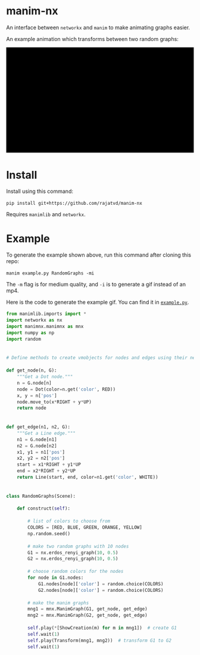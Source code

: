 # manim-nx
An interface between `networkx` and `manim` to make animating graphs easier.

An example animation which transforms between two random graphs:

![](random_graphs.gif)


# Install

Install using this command:

`pip install git+https://github.com/rajatvd/manim-nx`

Requires `manimlib` and `networkx`.

# Example

To generate the example shown above, run this command after cloning this repo:

`manim example.py RandomGraphs -mi`

The `-m` flag is for medium quality, and `-i` is to generate a gif instead of an mp4.


Here is the code to generate the example gif. You can find it in [`example.py`](https://github.com/rajatvd/manim-nx/blob/master/example.py).

```py
from manimlib.imports import *
import networkx as nx
import manimnx.manimnx as mnx
import numpy as np
import random


# Define methods to create vmobjects for nodes and edges using their networkx attributes

def get_node(n, G):
    """Get a Dot node."""
    n = G.node[n]
    node = Dot(color=n.get('color', RED))
    x, y = n['pos']
    node.move_to(x*RIGHT + y*UP)
    return node


def get_edge(n1, n2, G):
    """Get a Line edge."""
    n1 = G.node[n1]
    n2 = G.node[n2]
    x1, y1 = n1['pos']
    x2, y2 = n2['pos']
    start = x1*RIGHT + y1*UP
    end = x2*RIGHT + y2*UP
    return Line(start, end, color=n1.get('color', WHITE))


class RandomGraphs(Scene):

    def construct(self):

        # list of colors to choose from
        COLORS = [RED, BLUE, GREEN, ORANGE, YELLOW]
        np.random.seed()

        # make two random graphs with 10 nodes
        G1 = nx.erdos_renyi_graph(10, 0.5)
        G2 = nx.erdos_renyi_graph(10, 0.5)

        # choose random colors for the nodes
        for node in G1.nodes:
            G1.nodes[node]['color'] = random.choice(COLORS)
            G2.nodes[node]['color'] = random.choice(COLORS)

        # make the manim graphs
        mng1 = mnx.ManimGraph(G1, get_node, get_edge)
        mng2 = mnx.ManimGraph(G2, get_node, get_edge)

        self.play(*[ShowCreation(m) for m in mng1])  # create G1
        self.wait(1)
        self.play(Transform(mng1, mng2))  # transform G1 to G2
        self.wait(1)

```
